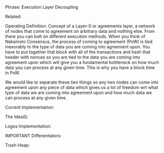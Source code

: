 Phrase: Execution Layer Decoupling

Related:

Operating Definition: Concept of a Layer-0 or agreements layer, a network of nodes that come to agreement on arbitrary data and nothing else. From there you can bolt on different execution methods. 
When you think of Nakamoto Consensus, the process of coming to agreement (PoW) is tied inexorably to the type of data you are coming into agreement upon. You have to put together that block with all of the transactions and hash that header with nonces so you are tied to the data you are coming into agreement upon which will give you a fundamental bottleneck on how much data you can process at any given time. This is why you have a block time in PoW.

We would like to separate these two things so any two nodes can come into agreement upon any piece of data which gives us a lot of freedom wrt what type of data we are coming into agreement upon and how much data we can process at any given time.

Current Implementation:

The Idea(l):

Logos Implementation: 

IMPORTANT Differentiators:

Trash Heap: